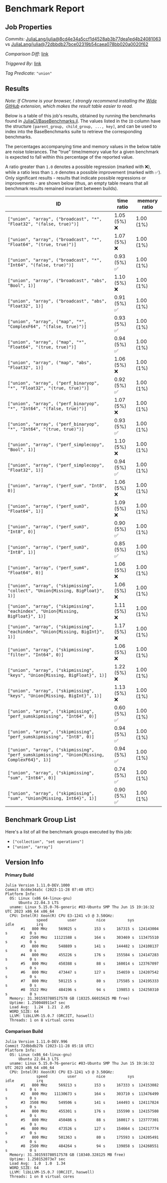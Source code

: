 # Benchmark Report

## Job Properties

*Commits:* [JuliaLang/julia@8cd4e34a5ccf1d4528ab3b77dea1ed4b24081063](https://github.com/JuliaLang/julia/commit/8cd4e34a5ccf1d4528ab3b77dea1ed4b24081063) vs [JuliaLang/julia@72dbbdb27bce02319b54caea078bb020a0020f62](https://github.com/JuliaLang/julia/commit/72dbbdb27bce02319b54caea078bb020a0020f62)

*Comparison Diff:* [link](https://github.com/JuliaLang/julia/compare/72dbbdb27bce02319b54caea078bb020a0020f62..8cd4e34a5ccf1d4528ab3b77dea1ed4b24081063)

*Triggered By:* [link](https://github.com/JuliaLang/julia/pull/44407#issuecomment-1829265984)

*Tag Predicate:* `"union"`

## Results

*Note: If Chrome is your browser, I strongly recommend installing the [Wide GitHub](https://chrome.google.com/webstore/detail/wide-github/kaalofacklcidaampbokdplbklpeldpj?hl=en)
extension, which makes the result table easier to read.*

Below is a table of this job's results, obtained by running the benchmarks found in
[JuliaCI/BaseBenchmarks.jl](https://github.com/JuliaCI/BaseBenchmarks.jl). The values
listed in the `ID` column have the structure `[parent_group, child_group, ..., key]`,
and can be used to index into the BaseBenchmarks suite to retrieve the corresponding
benchmarks.

The percentages accompanying time and memory values in the below table are noise tolerances. The "true"
time/memory value for a given benchmark is expected to fall within this percentage of the reported value.

A ratio greater than `1.0` denotes a possible regression (marked with :x:), while a ratio less
than `1.0` denotes a possible improvement (marked with :white_check_mark:). Only significant results - results
that indicate possible regressions or improvements - are shown below (thus, an empty table means that all
benchmark results remained invariant between builds).

| ID | time ratio | memory ratio |
|----|------------|--------------|
| `["union", "array", ("broadcast", "*", "Float32", "(false, true)")]` | 1.05 (5%) :x: | 1.00 (1%)  |
| `["union", "array", ("broadcast", "*", "Float64", "(true, true)")]` | 1.07 (5%) :x: | 1.00 (1%)  |
| `["union", "array", ("broadcast", "*", "Int64", "(false, true)")]` | 0.93 (5%) :white_check_mark: | 1.00 (1%)  |
| `["union", "array", ("broadcast", "abs", "Bool", 1)]` | 1.10 (5%) :x: | 1.00 (1%)  |
| `["union", "array", ("broadcast", "abs", "Float32", 1)]` | 0.91 (5%) :white_check_mark: | 1.00 (1%)  |
| `["union", "array", ("map", "*", "ComplexF64", "(false, true)")]` | 0.93 (5%) :white_check_mark: | 1.00 (1%)  |
| `["union", "array", ("map", "*", "Float64", "(true, true)")]` | 0.94 (5%) :white_check_mark: | 1.00 (1%)  |
| `["union", "array", ("map", "abs", "Float32", 1)]` | 1.06 (5%) :x: | 1.00 (1%)  |
| `["union", "array", ("perf_binaryop", "*", "Float32", "(true, true)")]` | 0.92 (5%) :white_check_mark: | 1.00 (1%)  |
| `["union", "array", ("perf_binaryop", "*", "Int64", "(false, true)")]` | 1.07 (5%) :x: | 1.00 (1%)  |
| `["union", "array", ("perf_binaryop", "*", "Int64", "(true, true)")]` | 0.93 (5%) :white_check_mark: | 1.00 (1%)  |
| `["union", "array", ("perf_simplecopy", "Bool", 1)]` | 1.10 (5%) :x: | 1.00 (1%)  |
| `["union", "array", ("perf_simplecopy", "Float32", 1)]` | 0.94 (5%) :white_check_mark: | 1.00 (1%)  |
| `["union", "array", ("perf_sum", "Int8", 0)]` | 1.06 (5%) :x: | 1.00 (1%)  |
| `["union", "array", ("perf_sum3", "Float64", 1)]` | 1.09 (5%) :x: | 1.00 (1%)  |
| `["union", "array", ("perf_sum3", "Int8", 0)]` | 0.90 (5%) :white_check_mark: | 1.00 (1%)  |
| `["union", "array", ("perf_sum3", "Int8", 1)]` | 0.85 (5%) :white_check_mark: | 1.00 (1%)  |
| `["union", "array", ("perf_sum4", "Float64", 0)]` | 1.06 (5%) :x: | 1.00 (1%)  |
| `["union", "array", ("skipmissing", "collect", "Union{Missing, BigFloat}", 1)]` | 1.06 (5%) :x: | 1.00 (1%)  |
| `["union", "array", ("skipmissing", "eachindex", "Union{Missing, BigFloat}", 1)]` | 1.11 (5%) :x: | 1.00 (1%)  |
| `["union", "array", ("skipmissing", "eachindex", "Union{Missing, BigInt}", 1)]` | 1.17 (5%) :x: | 1.00 (1%)  |
| `["union", "array", ("skipmissing", "filter", "Int64", 0)]` | 1.06 (5%) :x: | 1.00 (1%)  |
| `["union", "array", ("skipmissing", "keys", "Union{Missing, BigFloat}", 1)]` | 1.22 (5%) :x: | 1.00 (1%)  |
| `["union", "array", ("skipmissing", "keys", "Union{Missing, BigInt}", 1)]` | 1.13 (5%) :x: | 1.00 (1%)  |
| `["union", "array", ("skipmissing", "perf_sumskipmissing", "Int64", 0)]` | 0.60 (5%) :white_check_mark: | 1.00 (1%)  |
| `["union", "array", ("skipmissing", "perf_sumskipmissing", "Int8", 0)]` | 0.94 (5%) :white_check_mark: | 1.00 (1%)  |
| `["union", "array", ("skipmissing", "perf_sumskipmissing", "Union{Missing, ComplexF64}", 1)]` | 0.94 (5%) :white_check_mark: | 1.00 (1%)  |
| `["union", "array", ("skipmissing", "sum", "Int64", 0)]` | 0.74 (5%) :white_check_mark: | 1.00 (1%)  |
| `["union", "array", ("skipmissing", "sum", "Union{Missing, Int64}", 1)]` | 0.90 (5%) :white_check_mark: | 1.00 (1%)  |

## Benchmark Group List

Here's a list of all the benchmark groups executed by this job:

- `["collection", "set operations"]`
- `["union", "array"]`

## Version Info

#### Primary Build

```
Julia Version 1.11.0-DEV.1000
Commit 8cd4e34a5c (2023-11-28 07:40 UTC)
Platform Info:
  OS: Linux (x86_64-linux-gnu)
      Ubuntu 22.04.3 LTS
  uname: Linux 5.15.0-76-generic #83-Ubuntu SMP Thu Jun 15 19:16:32 UTC 2023 x86_64 x86_64
  CPU: Intel(R) Xeon(R) CPU E3-1241 v3 @ 3.50GHz: 
              speed         user         nice          sys         idle          irq
       #1   800 MHz     569025 s        153 s     167315 s  124143004 s          0 s
       #2  2500 MHz   11121588 s        164 s     303469 s  113475510 s          0 s
       #3   800 MHz     548889 s        141 s     144482 s  124108137 s          0 s
       #4   800 MHz     455226 s        176 s     155584 s  124147283 s          0 s
       #5   800 MHz     450388 s         88 s     160014 s  123767097 s          0 s
       #6   800 MHz     473447 s        127 s     154659 s  124207542 s          0 s
       #7   800 MHz     501215 s         80 s     175585 s  124195333 s          0 s
       #8  3522 MHz     484196 s         94 s     139853 s  124250310 s          0 s
  Memory: 31.301593780517578 GB (18325.66015625 MB free)
  Uptime: 1.250048911e7 sec
  Load Avg:  1.24  1.21  2.05
  WORD_SIZE: 64
  LLVM: libLLVM-15.0.7 (ORCJIT, haswell)
  Threads: 1 on 8 virtual cores

```

#### Comparison Build

```
Julia Version 1.11.0-DEV.996
Commit 72dbbdb27b (2023-11-28 05:18 UTC)
Platform Info:
  OS: Linux (x86_64-linux-gnu)
      Ubuntu 22.04.3 LTS
  uname: Linux 5.15.0-76-generic #83-Ubuntu SMP Thu Jun 15 19:16:32 UTC 2023 x86_64 x86_64
  CPU: Intel(R) Xeon(R) CPU E3-1241 v3 @ 3.50GHz: 
              speed         user         nice          sys         idle          irq
       #1   800 MHz     569213 s        153 s     167333 s  124153082 s          0 s
       #2   800 MHz   11130673 s        164 s     303710 s  113476499 s          0 s
       #3  3508 MHz     549506 s        141 s     144493 s  124117824 s          0 s
       #4   800 MHz     455301 s        176 s     155590 s  124157508 s          0 s
       #5   800 MHz     450486 s         88 s     160017 s  123777301 s          0 s
       #6   800 MHz     473526 s        127 s     154664 s  124217774 s          0 s
       #7   800 MHz     501363 s         80 s     175593 s  124205491 s          0 s
       #8  2500 MHz     484264 s         94 s     139858 s  124260551 s          0 s
  Memory: 31.301593780517578 GB (18340.328125 MB free)
  Uptime: 1.250152073e7 sec
  Load Avg:  1.0  1.0  1.34
  WORD_SIZE: 64
  LLVM: libLLVM-15.0.7 (ORCJIT, haswell)
  Threads: 1 on 8 virtual cores

```
